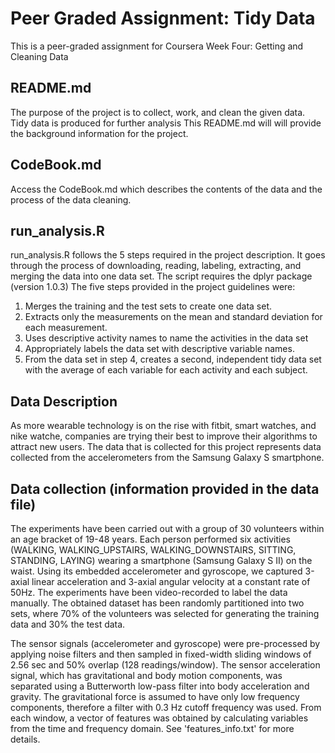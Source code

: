 # Peer Graded Assignment: Tidy Data

This is a peer-graded assignment for Coursera
Week Four: Getting and Cleaning Data

## README.md
The purpose of the project is to collect, work, and clean the given data. Tidy data is produced for further analysis
This README.md will will provide the background information for the project.

## CodeBook.md
Access the CodeBook.md which describes the contents of the data and the process of the data cleaning.

## run_analysis.R
run_analysis.R follows the 5 steps required in the project description. It goes through the process of downloading, reading, labeling, extracting, and merging the data into one data set. The script requires the dplyr package (version 1.0.3)
The five steps provided in the project guidelines were:
1. Merges the training and the test sets to create one data set.
2. Extracts only the measurements on the mean and standard deviation for each measurement. 
3. Uses descriptive activity names to name the activities in the data set
4. Appropriately labels the data set with descriptive variable names. 
5. From the data set in step 4, creates a second, independent tidy data set with the average of each variable for each activity and each subject.

## Data Description
As more wearable technology is on the rise with fitbit, smart watches, and nike watche, companies are trying their best to improve their algorithms to attract new users. The data that is collected for this project represents data collected from the accelerometers from the Samsung Galaxy S smartphone.

## Data collection (information provided in the data file)
The experiments have been carried out with a group of 30 volunteers within an age bracket of 19-48 years. Each person performed six activities (WALKING, WALKING_UPSTAIRS, WALKING_DOWNSTAIRS, SITTING, STANDING, LAYING) wearing a smartphone (Samsung Galaxy S II) on the waist. Using its embedded accelerometer and gyroscope, we captured 3-axial linear acceleration and 3-axial angular velocity at a constant rate of 50Hz. The experiments have been video-recorded to label the data manually. The obtained dataset has been randomly partitioned into two sets, where 70% of the volunteers was selected for generating the training data and 30% the test data. 

The sensor signals (accelerometer and gyroscope) were pre-processed by applying noise filters and then sampled in fixed-width sliding windows of 2.56 sec and 50% overlap (128 readings/window). The sensor acceleration signal, which has gravitational and body motion components, was separated using a Butterworth low-pass filter into body acceleration and gravity. The gravitational force is assumed to have only low frequency components, therefore a filter with 0.3 Hz cutoff frequency was used. From each window, a vector of features was obtained by calculating variables from the time and frequency domain. See 'features_info.txt' for more details. 
